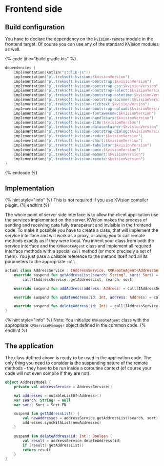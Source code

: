 # Frontend side

## Build configuration

You have to declare the dependency on the `kvision-remote`  module in the frontend target. Of course you can use any of the standard KVision modules as well.

{% code title="build.gradle.kts" %}
```kotlin
dependencies {
    implementation(kotlin("stdlib-js"))
    implementation("pl.treksoft:kvision:$kvisionVersion")
    implementation("pl.treksoft:kvision-bootstrap:$kvisionVersion")
    implementation("pl.treksoft:kvision-bootstrap-css:$kvisionVersion")
    implementation("pl.treksoft:kvision-bootstrap-select:$kvisionVersion")
    implementation("pl.treksoft:kvision-bootstrap-datetime:$kvisionVersion")
    implementation("pl.treksoft:kvision-bootstrap-spinner:$kvisionVersion")
    implementation("pl.treksoft:kvision-richtext:$kvisionVersion")
    implementation("pl.treksoft:kvision-bootstrap-upload:$kvisionVersion")
    implementation("pl.treksoft:kvision-fontawesome:$kvisionVersion")
    implementation("pl.treksoft:kvision-handlebars:$kvisionVersion")
    implementation("pl.treksoft:kvision-i18n:$kvisionVersion")
    implementation("pl.treksoft:kvision-datacontainer:$kvisionVersion")
    implementation("pl.treksoft:kvision-bootstrap-dialog:$kvisionVersion")
    implementation("pl.treksoft:kvision-redux:$kvisionVersion")
    implementation("pl.treksoft:kvision-chart:$kvisionVersion")
    implementation("pl.treksoft:kvision-tabulator:$kvisionVersion")
    implementation("pl.treksoft:kvision-pace:$kvisionVersion")
    implementation("pl.treksoft:kvision-moment:$kvisionVersion")
    implementation("pl.treksoft:kvision-remote:$kvisionVersion")
}
```
{% endcode %}

## Implementation

{% hint style="info" %}
This is not required if you use KVision compiler plugin.
{% endhint %}

The whole point of server side interface is to allow the client application use the services implemented on the server. KVision makes the process of sending and receiving data fully transparent and invisible in the frontend code. To make it possible you have to create a class, that will implement the service interface and will work as a proxy, allowing you to call remote methods exactly as if they were local. You inherit your class from both the service interface and the `KVRemoteAgent` class and implement all required interface methods with a special `call` method \(or more precisely a set of them\). You just pass a callable reference to the method itself and all its parameters to the appropriate `call`.  

```kotlin
actual class AddressService : IAddressService, KVRemoteAgent<AddressService>(AddressServiceManager) {
    override suspend fun getAddressList(search: String?, sort: Sort) =
        call(IAddressService::getAddressList, search, sort)

    override suspend fun addAddress(address: Address) = call(IAddressService::addAddress, address)

    override suspend fun updateAddress(id: Int, address: Address) = call(IAddressService::updateAddress, id, address)

    override suspend fun deleteAddress(id: Int) = call(IAddressService::deleteAddress, id)
}
```

{% hint style="info" %}
Note: You initialize `KVRemoteAgent` class with the appropriate `KVServiceManager` object defined in the common code.
{% endhint %}

## The application

The class defined above is ready to be used in the application code. The only thing you need to consider is  the suspending nature of the remote methods - they have to be run inside a coroutine context \(of course your code will not even compile if they are not\).

```kotlin
object AddressModel {
    private val addressService = AddressService()

    val addresses = mutableListOf<Address>()
    var search: String? = null
    var sort: Sort = Sort.FN

    suspend fun getAddressList() {
        val newAddresses = addressService.getAddressList(search, sort)
        addresses.syncWithList(newAddresses)
    }

    suspend fun deleteAddress(id: Int): Boolean {
        val result = addressService.deleteAddress(id)
        if (result) getAddressList()
        return result
    }
}   
```

 





